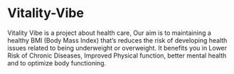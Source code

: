 # Vitality-Vibe
Vitality Vibe is a project about health care, Our aim is to maintaining a healthy BMI (Body Mass Index) that’s reduces the risk of developing health issues related to being underweight or overweight. It benefits you in Lower Risk of Chronic Diseases, Improved Physical function, better mental health and to optimize body functioning.  
